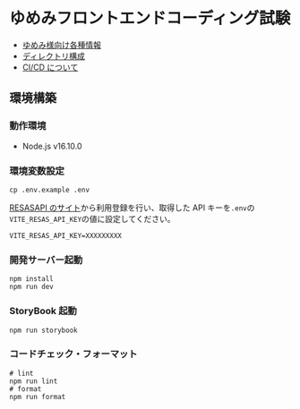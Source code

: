 # ゆめみフロントエンドコーディング試験

- [ゆめみ様向け各種情報](docs/for-yumemi.md)
- [ディレクトリ構成](docs/directory-structure.md)
- [CI/CD について](docs/about-ci-cd.md)

## 環境構築

### 動作環境

- Node.js v16.10.0

### 環境変数設定

```
cp .env.example .env
```

[RESASAPI のサイト](https://opendata.resas-portal.go.jp/)から利用登録を行い、取得した API キーを`.env`の`VITE_RESAS_API_KEY`の値に設定してください。

```
VITE_RESAS_API_KEY=XXXXXXXXX
```

### 開発サーバー起動

```
npm install
npm run dev
```

### StoryBook 起動

```
npm run storybook
```

### コードチェック・フォーマット

```
# lint
npm run lint
# format
npm run format
```
